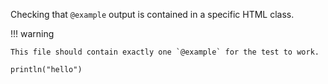 Checking that `@example` output is contained in a specific HTML class.

!!! warning

    This file should contain exactly one `@example` for the test to work.

```@example
println("hello")
```
